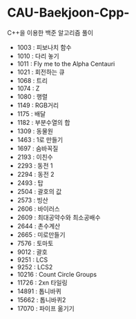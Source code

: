 # CAU-Baekjoon-Cpp-
C++을 이용한 백준 알고리즘 풀이

* 1003 : 피보나치 함수
* 1010 : 다리 놓기
* 1011 : Fly me to the Alpha Centauri
* 1021 : 회전하는 큐
* 1068 : 트리
* 1074 : Z
* 1080 : 행렬
* 1149 : RGB거리
* 1175 : 배달
* 1182 : 부분수열의 합
* 1309 : 동물원
* 1463 : 1로 만들기
* 1697 : 숨바꼭질
* 2193 : 이친수
* 2293 : 동전 1
* 2294 : 동전 2
* 2493 : 탑
* 2504 : 괄호의 값
* 2573 : 빙산
* 2606 : 바이러스
* 2609 : 최대공약수와 최소공배수
* 2644 : 촌수계산
* 2665 : 미로만들기
* 7576 : 토마토
* 9012 : 괄호
* 9251 : LCS
* 9252 : LCS2
* 10216 : Count Circle Groups
* 11726 : 2xn 타일링
* 14891 : 톱니바퀴
* 15662 : 톱니바퀴2
* 17070 : 파이프 옮기기